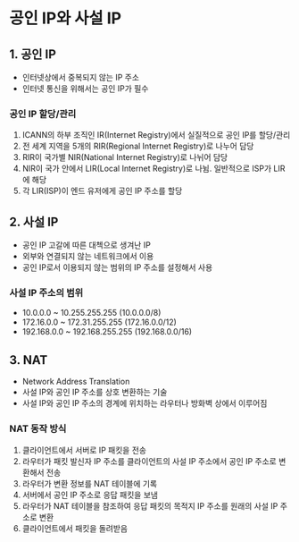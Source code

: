 공인 IP와 사설 IP
========

## 1. 공인 IP

- 인터넷상에서 중복되지 않는 IP 주소
- 인터넷 통신을 위해서는 공인 IP가 필수

### 공인 IP 할당/관리

1. ICANN의 하부 조직인 IR(Internet Registry)에서 실질적으로 공인 IP를 할당/관리
2. 전 세계 지역을 5개의 RIR(Regional Internet Registry)로 나누어 담당
3. RIR이 국가별 NIR(National Internet Registry)로 나뉘어 담당
4. NIR이 국가 안에서 LIR(Local Internet Registry)로 나뉨. 일반적으로 ISP가 LIR에 해당
5. 각 LIR(ISP)이 엔드 유저에게 공인 IP 주소를 할당
  

## 2. 사설 IP

- 공인 IP 고갈에 따른 대첵으로 생겨난 IP
- 외부와 연결되지 않는 네트워크에서 이용
- 공인 IP로서 이용되지 않는 범위의 IP 주소를 설정해서 사용

### 사설 IP 주소의 범위

- 10.0.0.0 ~ 10.255.255.255 (10.0.0.0/8)
- 172.16.0.0 ~ 172.31.255.255 (172.16.0.0/12)
- 192.168.0.0 ~ 192.168.255.255 (192.168.0.0/16)

## 3. NAT

- Network Address Translation
- 사설 IP와 공인 IP 주소를 상호 변환하는 기술
- 사설 IP와 공인 IP 주소의 경계에 위치하는 라우터나 방화벽 상에서 이루어짐


### NAT 동작 방식

1. 클라이언트에서 서버로 IP 패킷을 전송
2. 라우터가 패킷 발신자 IP 주소를 클라이언트의 사설 IP 주소에서 공인 IP 주소로 변환해서 전송
3. 라우터가 변환 정보를 NAT 테이블에 기록
4. 서버에서 공인 IP 주소로 응답 패킷을 보냄
5. 라우터가 NAT 테이블을 참조하여 응답 패킷의 목적지 IP 주소를 원래의 사설 IP 주소로 변환
6. 클라이언트에서 패킷을 돌려받음

